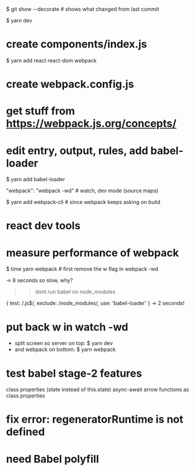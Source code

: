 $ git show --decorate  # shows what changed from last commit

$ yarn dev

# create components/index.js

$ yarn add react react-dom webpack

# create webpack.config.js
# get stuff from https://webpack.js.org/concepts/

# edit entry, output, rules, add babel-loader

$ yarn add babel-loader

"webpack": "webpack -wd"    # watch, dev mode (source maps)

$ yarn add webpack-cli  # since webpack keeps asking on build

# react dev tools

# measure performance of webpack
$ time yarn webpack  # first remove the w flag in webpack -wd

-> 8 seconds
so slow, why?

>> dont run babel on node_modules  

{ test: /\.js$/, exclude: /node_modules/, use: 'babel-loader' }
-> 2 seconds!

# put back w in watch -wd

* split screen so server on top: $ yarn dev
* and webpack on bottom: $ yarn webpack


# test babel stage-2 features

class properties (state instead of this.state)
async-await
arrow functions as class properties


# fix error: regeneratorRuntime is not defined
# need Babel polyfill
